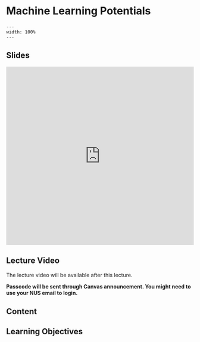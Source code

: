 # Machine Learning Potentials
```{image} ../figures/machine_learning_potentials_title.png
---
width: 100%
---
```

## Slides
<iframe src="https://docs.google.com/presentation/d/e/2PACX-1vRf6jF7PwWV7FFjiCIBX8Wq5ByXFZGzDFo3fq7fsQHkkwVzxWYr9wQIKMl4jNYo5vdNyXZOinrmvwqq/embed?start=false&loop=false&delayms=3000" frameborder="0" width="100%" height="480" allowfullscreen="true" mozallowfullscreen="true" webkitallowfullscreen="true"></iframe>

## Lecture Video
The lecture video will be available after this lecture.

**Passcode will be sent through Canvas announcement. You might need to use your NUS email to login.**

## Content

## Learning Objectives
